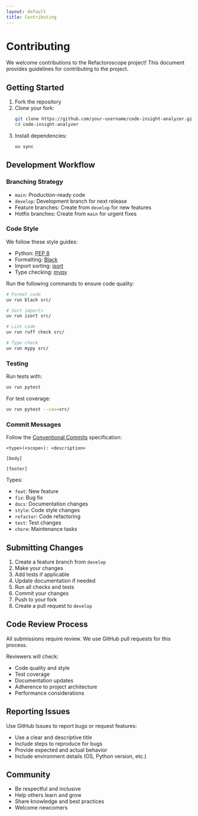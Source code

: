 ```yaml
---
layout: default
title: Contributing
---
```


# Contributing

We welcome contributions to the Refactoroscope project! This document provides guidelines for contributing to the project.

## Getting Started

1. Fork the repository
2. Clone your fork:
   ```bash
   git clone https://github.com/your-username/code-insight-analyzer.git
   cd code-insight-analyzer
   ```
3. Install dependencies:
   ```bash
   uv sync
   ```

## Development Workflow

### Branching Strategy

- `main`: Production-ready code
- `develop`: Development branch for next release
- Feature branches: Create from `develop` for new features
- Hotfix branches: Create from `main` for urgent fixes

### Code Style

We follow these style guides:
- Python: [PEP 8](https://pep8.org/)
- Formatting: [Black](https://github.com/psf/black)
- Import sorting: [isort](https://pycqa.github.io/isort/)
- Type checking: [mypy](http://mypy-lang.org/)

Run the following commands to ensure code quality:

```bash
# Format code
uv run black src/

# Sort imports
uv run isort src/

# Lint code
uv run ruff check src/

# Type check
uv run mypy src/
```

### Testing

Run tests with:

```bash
uv run pytest
```

For test coverage:

```bash
uv run pytest --cov=src/
```

### Commit Messages

Follow the [Conventional Commits](https://www.conventionalcommits.org/) specification:

```
<type>(<scope>): <description>

[body]

[footer]
```

Types:
- `feat`: New feature
- `fix`: Bug fix
- `docs`: Documentation changes
- `style`: Code style changes
- `refactor`: Code refactoring
- `test`: Test changes
- `chore`: Maintenance tasks

## Submitting Changes

1. Create a feature branch from `develop`
2. Make your changes
3. Add tests if applicable
4. Update documentation if needed
5. Run all checks and tests
6. Commit your changes
7. Push to your fork
8. Create a pull request to `develop`

## Code Review Process

All submissions require review. We use GitHub pull requests for this process.

Reviewers will check:
- Code quality and style
- Test coverage
- Documentation updates
- Adherence to project architecture
- Performance considerations

## Reporting Issues

Use GitHub Issues to report bugs or request features:
- Use a clear and descriptive title
- Include steps to reproduce for bugs
- Provide expected and actual behavior
- Include environment details (OS, Python version, etc.)

## Community

- Be respectful and inclusive
- Help others learn and grow
- Share knowledge and best practices
- Welcome newcomers